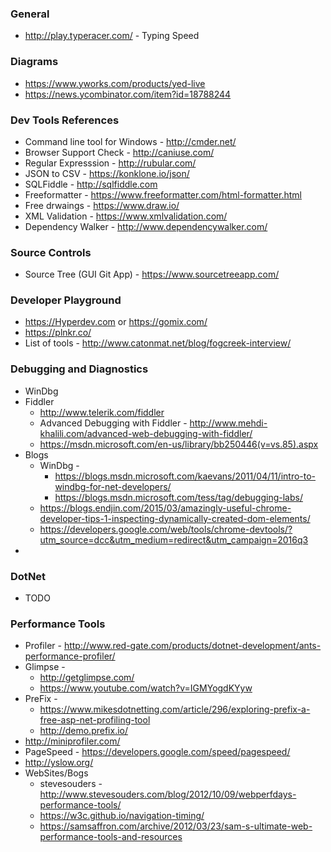 ### General

* http://play.typeracer.com/ - Typing Speed

### Diagrams
* https://www.yworks.com/products/yed-live
* https://news.ycombinator.com/item?id=18788244

### Dev Tools References

* Command line tool for Windows - http://cmder.net/
* Browser Support Check - http://caniuse.com/
* Regular Expresssion - http://rubular.com/
* JSON to CSV - https://konklone.io/json/
* SQLFiddle - http://sqlfiddle.com
* Freeformatter - https://www.freeformatter.com/html-formatter.html
* Free drwaings - https://www.draw.io/
* XML Validation - https://www.xmlvalidation.com/
* Dependency Walker - http://www.dependencywalker.com/

### Source Controls
* Source Tree (GUI Git App) - https://www.sourcetreeapp.com/
### Developer Playground

* https://Hyperdev.com or https://gomix.com/
* https://plnkr.co/
* List of tools - http://www.catonmat.net/blog/fogcreek-interview/

### Debugging and Diagnostics
* WinDbg
* Fiddler
   * http://www.telerik.com/fiddler
   * Advanced Debugging with Fiddler - http://www.mehdi-khalili.com/advanced-web-debugging-with-fiddler/
   * https://msdn.microsoft.com/en-us/library/bb250446(v=vs.85).aspx
* Blogs
  * WinDbg - 
    * https://blogs.msdn.microsoft.com/kaevans/2011/04/11/intro-to-windbg-for-net-developers/
    * https://blogs.msdn.microsoft.com/tess/tag/debugging-labs/
  * https://blogs.endjin.com/2015/03/amazingly-useful-chrome-developer-tips-1-inspecting-dynamically-created-dom-elements/
  * https://developers.google.com/web/tools/chrome-devtools/?utm_source=dcc&utm_medium=redirect&utm_campaign=2016q3
* 

### DotNet
* TODO

### Performance Tools
* Profiler - http://www.red-gate.com/products/dotnet-development/ants-performance-profiler/
* Glimpse - 
    * http://getglimpse.com/ 
    * https://www.youtube.com/watch?v=IGMYogdKYyw
* PreFix - 
  * https://www.mikesdotnetting.com/article/296/exploring-prefix-a-free-asp-net-profiling-tool
  * http://demo.prefix.io/
* http://miniprofiler.com/
* PageSpeed - https://developers.google.com/speed/pagespeed/
* http://yslow.org/
* WebSites/Bogs
  * stevesouders - http://www.stevesouders.com/blog/2012/10/09/webperfdays-performance-tools/
  * https://w3c.github.io/navigation-timing/
  * https://samsaffron.com/archive/2012/03/23/sam-s-ultimate-web-performance-tools-and-resources


